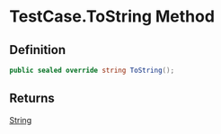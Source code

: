 # TestCase.ToString Method
## Definition

```c#
public sealed override string ToString();
```

## Returns

[String](https://learn.microsoft.com/en-gb/dotnet/api/System.String)
